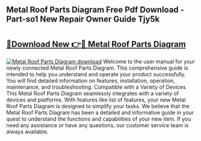 ## Metal Roof Parts Diagram Free Pdf Download - Part-so1 New Repair Owner Guide Tjy5k

# <h2><a href="http://dflzakc.blite.top/?on=Metal+Roof+Parts+Diagram">🔗Download New 👉🔴 Metal Roof Parts Diagram</a></h2>

[![Metal Roof Parts Diagram download](https://i.imgur.com/lujVjoI.png)](http://dflzakc.blite.top/?on=Metal+Roof+Parts+Diagram)
Welcome to the user manual for your newly connected Metal Roof Parts Diagram. This comprehensive guide is intended to help you understand and operate your product successfully. You will find detailed information on features, installation, operation, maintenance, and troubleshooting. Compatible with a Variety of Devices This Metal Roof Parts Diagram seamlessly integrates with a variety of devices and platforms. With features like list of features, your new Metal Roof Parts Diagram is designed to simplify your tasks. We believe that the Metal Roof Parts Diagram has been a detailed and informative guide in your quest to understand the functions and capabilities of your new item. If you need any assistance or have any questions, our customer service team is always available.
